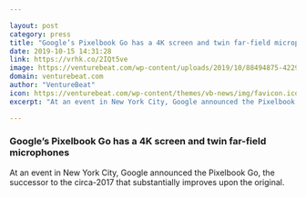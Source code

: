 ```yaml
---

layout: post
category: press
title: "Google’s Pixelbook Go has a 4K screen and twin far-field microphones"
date: 2019-10-15 14:31:28
link: https://vrhk.co/2IQt5ve
image: https://venturebeat.com/wp-content/uploads/2019/10/88494875-4229-431f-97f6-2a1b05e64899-e1571029084565.png?w=1200&strip=all
domain: venturebeat.com
author: "VentureBeat"
icon: https://venturebeat.com/wp-content/themes/vb-news/img/favicon.ico
excerpt: "At an event in New York City, Google announced the Pixelbook Go, the successor to the circa-2017 that substantially improves upon the original."

---
```


### Google’s Pixelbook Go has a 4K screen and twin far-field microphones

At an event in New York City, Google announced the Pixelbook Go, the successor to the circa-2017 that substantially improves upon the original.